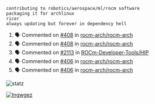 ```
contributing to robotics/aerospace/ml/rocm software
packaging it for archlinux
ricer
always updating but forever in dependency hell
```

<!--START_SECTION:activity-->
1. 🗣 Commented on [#408](https://github.com//rocm-arch/rocm-arch/issues/408) in [rocm-arch/rocm-arch](https://github.com//rocm-arch/rocm-arch)
2. 🗣 Commented on [#408](https://github.com//rocm-arch/rocm-arch/issues/408) in [rocm-arch/rocm-arch](https://github.com//rocm-arch/rocm-arch)
3. 🗣 Commented on [#2113](https://github.com//ROCm-Developer-Tools/HIP/issues/2113) in [ROCm-Developer-Tools/HIP](https://github.com//ROCm-Developer-Tools/HIP)
4. 🗣 Commented on [#406](https://github.com//rocm-arch/rocm-arch/issues/406) in [rocm-arch/rocm-arch](https://github.com//rocm-arch/rocm-arch)
5. 🗣 Commented on [#406](https://github.com//rocm-arch/rocm-arch/issues/406) in [rocm-arch/rocm-arch](https://github.com//rocm-arch/rocm-arch)
<!--END_SECTION:activity-->


![statz](https://github-readme-stats.vercel.app/api?username=acxz&include_all_commits=true&show_icons=true)

[![lngwgez](https://github-readme-stats.vercel.app/api/top-langs/?username=acxz&layout=compact)](https://github.com/acxz/github-readme-stats)


<!--
**acxz/acxz** is a ✨ _special_ ✨ repository because its `README.md` (this file) appears on your GitHub profile.

Here are some ideas to get you started:

- 🔭 I’m currently working on ...
- 🌱 I’m currently learning ...
- 👯 I’m looking to collaborate on ...
- 🤔 I’m looking for help with ...
- 💬 Ask me about ...
- 📫 How to reach me: ...
- 😄 Pronouns: ...
- ⚡ Fun fact: ...
-->
